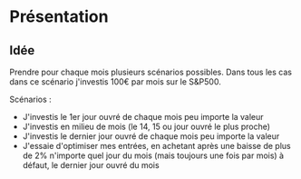 # Présentation




## Idée


Prendre pour chaque mois plusieurs scénarios possibles. Dans tous les cas dans ce scénario j'investis 100€ par mois sur le S&P500.

Scénarios :

- J'investis le 1er jour ouvré de chaque mois peu importe la valeur
- J'investis en milieu de mois (le 14, 15 ou jour ouvré le plus proche)
- J'investis le dernier jour ouvré de chaque mois peu importe la valeur
- J'essaie d'optimiser mes entrées, en achetant après une baisse de plus de 2% n'importe quel jour du mois (mais toujours une fois par mois) à défaut, le dernier jour ouvré du mois

